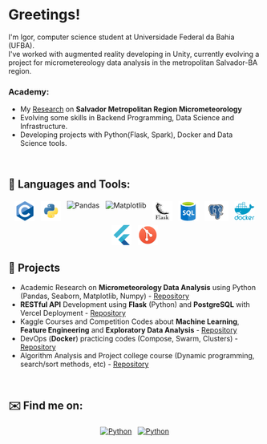 # Greetings!
I'm Igor, computer science student at Universidade Federal da Bahia (UFBA).<br> 
I've worked with augmented reality developing in Unity, currently evolving a project for micrometereology data analysis in the metropolitan Salvador-BA region.<br>


### Academy: 
- My [Research](https://github.com/igordantasgf/analise_dados_microambientais) on **Salvador Metropolitan Region Micrometeorology**
- Evolving some skills in Backend Programming, Data Science and Infrastructure.
- Developing projects with Python(Flask, Spark), Docker and Data Science tools.

<br />

## 🧰 Languages and Tools:
<p align="center">
<img src="https://github.com/devicons/devicon/blob/master/icons/c/c-original.svg" alt="Github" height="40" style="vertical-align:top; margin:4px">
<img src="https://raw.githubusercontent.com/github/explore/80688e429a7d4ef2fca1e82350fe8e3517d3494d/topics/python/python.png" alt="Python" height="40" style="vertical-align:top; margin:4px">
<img src="https://seeklogo.com/images/P/pandas-logo-776F6D45BB-seeklogo.com.png" alt="Pandas" height="40" style="vertical-align:top; margin:4px">  
<img src="https://www.inventicons.com/uploads/iconset/660/wm/512/data_analysis-12.png" alt="Matplotlib" height="40" style="vertical-align:top; margin:4px">
<img src="https://github.com/igordantasgf/igordantasgf/blob/main/images/pngegg.png" alt="Flask" height="40" style="vertical-align:top; margin:4px">
<img src="https://github.com/igordantasgf/igordantasgf/blob/main/images/pngegg%20(2).png" alt="SQL" height="40" style="vertical-align:top; margin:4px">
<img src="https://github.com/igordantasgf/igordantasgf/blob/main/images/pngegg%20(3).png" alt="Postgres" height="40" style="vertical-align:top; margin:4px">
<img src="https://github.com/devicons/devicon/blob/master/icons/docker/docker-plain-wordmark.svg" alt="Docker" height="40" style="vertical-align:top; margin:4px">
<img src="https://github.com/devicons/devicon/blob/master/icons/flutter/flutter-original.svg" alt="Flutter" height="40" style="vertical-align:top; margin:4px"> 
<img src="https://github.com/igordantasgf/igordantasgf/blob/main/images/pngegg%20(4).png" alt="Git" height="40" style="vertical-align:top; margin:4px">

<br />

## 📓 Projects

- Academic Research on **Micrometeorology Data Analysis** using Python (Pandas, Seaborn, Matplotlib, Numpy) - [Repository](https://github.com/igordantasgf/analise_dados_microambientais)
- **RESTful API** Development using **Flask** (Python) and **PostgreSQL** with Vercel Deployment - [Repository](https://github.com/MATA63-UFBA-Gerenciamento-de-Labs/backEnd)
- Kaggle Courses and Competition Codes about **Machine Learning**, **Feature Engineering** and **Exploratory Data Analysis** - [Repository](https://github.com/igordantasgf/Kaggle-Activities/tree/main)
- DevOps (**Docker**) practicing codes (Compose, Swarm, Clusters) - [Repository](https://github.com/igordantasgf/devOps)
- Algorithm Analysis and Project college course (Dynamic programming, search/sort methods, etc) - [Repository](https://github.com/igordantasgf/MATA52---APA)

<br />

## ✉️ Find me on:


<p align="center">
 <a href="https://www.linkedin.com/in/igor-dantas-a288b518a" target="_blank" rel="noopener noreferrer"> <img src="https://cdn.jsdelivr.net/npm/simple-icons@v3/icons/linkedin.svg" alt="Python" height="40" style="vertical-align:top; margin:4px"></a>
 <a href="igordgf@ufba.br"> <img src="https://cdn.jsdelivr.net/npm/simple-icons@v3/icons/gmail.svg" alt="Python" height="40" style="vertical-align:top; margin:4px"></a>
</p>

<br />
